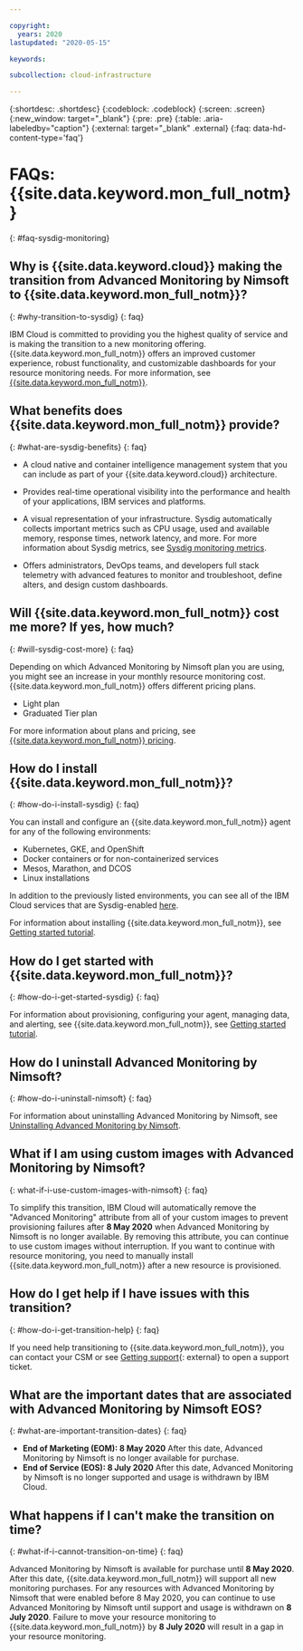 ```yaml
---

copyright:
  years: 2020
lastupdated: "2020-05-15"

keywords:

subcollection: cloud-infrastructure

---
```


{:shortdesc: .shortdesc}
{:codeblock: .codeblock}
{:screen: .screen}
{:new_window: target="_blank"}
{:pre: .pre}
{:table: .aria-labeledby="caption"}
{:external: target="_blank" .external}
{:faq: data-hd-content-type='faq'}

# FAQs: {{site.data.keyword.mon_full_notm}}
{: #faq-sysdig-monitoring}

## Why is {{site.data.keyword.cloud}} making the transition from Advanced Monitoring by Nimsoft to {{site.data.keyword.mon_full_notm}}?
{: #why-transition-to-sysdig}
{: faq}

IBM Cloud is committed to providing you the highest quality of service and is making the transition to a new monitoring offering. {{site.data.keyword.mon_full_notm}} offers an improved customer experience, robust functionality, and customizable dashboards for your resource monitoring needs. For more information, see [{{site.data.keyword.mon_full_notm}}](/docs/Monitoring-with-Sysdig?topic=Monitoring-with-Sysdig-getting-started).

## What benefits does {{site.data.keyword.mon_full_notm}} provide?
{: #what-are-sysdig-benefits}
{: faq}

* A cloud native and container intelligence management system that you can include as part of your {{site.data.keyword.cloud}} architecture.

* Provides real-time operational visibility into the performance and health of your applications, IBM services and platforms.

* A visual representation of your infrastructure. Sysdig automatically collects important metrics such as CPU usage, used and available memory, response times, network latency, and more. For more information about Sysdig metrics, see [Sysdig monitoring metrics](/docs/cloud-infrastructure?topic=cloud-infrastructure-sysdig-monitoring-metrics).

* Offers administrators, DevOps teams, and developers full stack telemetry with advanced features to monitor and troubleshoot, define alters, and design custom dashboards. 

## Will {{site.data.keyword.mon_full_notm}} cost me more? If yes, how much?
{: #will-sysdig-cost-more}
{: faq}

Depending on which Advanced Monitoring by Nimsoft plan you are using, you might see an increase in your monthly resource monitoring cost. {{site.data.keyword.mon_full_notm}} offers different pricing plans. 

* Light plan 
* Graduated Tier plan 

For more information about plans and pricing, see [{{site.data.keyword.mon_full_notm}} pricing](/docs/services/Monitoring-with-Sysdig?topic=Sysdig-pricing_plans).

## How do I install {{site.data.keyword.mon_full_notm}}?
{: #how-do-i-install-sysdig}
{: faq}

You can install and configure an {{site.data.keyword.mon_full_notm}} agent for any of the following environments:
* Kubernetes, GKE, and OpenShift
* Docker containers or for non-containerized services
* Mesos, Marathon, and DCOS
* Linux installations

In addition to the previously listed environments, you can see all of the IBM Cloud services that are Sysdig-enabled [here](/docs/services/Monitoring-with-Sysdig?topic=Sysdig-cloud_services).
 
For information about installing {{site.data.keyword.mon_full_notm}}, see [Getting started tutorial](/docs/services/Monitoring-with-Sysdig?topic=Sysdig-getting-started).

## How do I get started with {{site.data.keyword.mon_full_notm}}?
{: #how-do-i-get-started-sysdig}
{: faq}

For information about provisioning, configuring your agent, managing data, and alerting, see {{site.data.keyword.mon_full_notm}}, see [Getting started tutorial](/docs/services/Monitoring-with-Sysdig?topic=Sysdig-getting-started).

## How do I uninstall Advanced Monitoring by Nimsoft?
{: #how-do-i-uninstall-nimsoft}
{: faq}

For information about uninstalling Advanced Monitoring by Nimsoft, see [Uninstalling Advanced Monitoring by Nimsoft](/docs/cloud-infrastructure?topic=cloud-infrastructure-uninstall-nimsoft).

## What if I am using custom images with Advanced Monitoring by Nimsoft?
{: what-if-i-use-custom-images-with-nimsoft}
{: faq}

To simplify this transition, IBM Cloud will automatically remove the "Advanced Monitoring" attribute from all of your custom images to prevent provisioning failures after **8 May 2020** when Advanced Monitoring by Nimsoft is no longer available. By removing this attribute, you can continue to use custom images without interruption. If you want to continue with resource monitoring, you need to manually install {{site.data.keyword.mon_full_notm}} after a new resource is provisioned.


## How do I get help if I have issues with this transition?
{: #how-do-i-get-transition-help}
{: faq}

If you need help transitioning to {{site.data.keyword.mon_full_notm}}, you can contact your CSM or see [Getting support](https://cloud.ibm.com/unifiedsupport/supportcenter){: external} to open a support ticket.

## What are the important dates that are associated with Advanced Monitoring by Nimsoft EOS?
{: #what-are-important-transition-dates}
{: faq}

* **End of Marketing (EOM): 8 May 2020** After this date, Advanced Monitoring by Nimsoft is no longer available for purchase.
* **End of Service (EOS): 8 July 2020** After this date, Advanced Monitoring by Nimsoft is no longer supported and usage is withdrawn by IBM Cloud.

## What happens if I can't make the transition on time?
{: #what-if-i-cannot-transition-on-time}
{: faq}

Advanced Monitoring by Nimsoft is available for purchase until **8 May 2020**. After this date, {{site.data.keyword.mon_full_notm}} will support all new monitoring purchases. For any resources with Advanced Monitoring by Nimsoft that were enabled before 8 May 2020, you can continue to use Advanced Monitoring by Nimsoft until support and usage is withdrawn on **8 July 2020**. Failure to move your resource monitoring to {{site.data.keyword.mon_full_notm}} by **8 July 2020** will result in a gap in your resource monitoring. 
